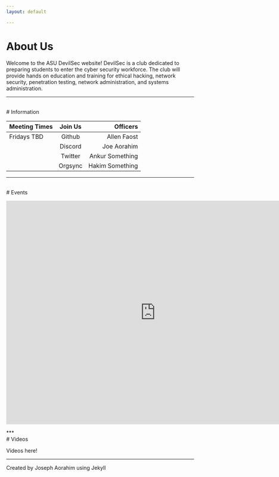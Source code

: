 ```yaml
---
layout: default

---
```

# About Us

Welcome to the ASU DevilSec website! DevilSec is a club dedicated to preparing students to enter the cyber security workforce. The club will provide hands on education and training for ethical hacking, network security, penetration testing, network administration, and systems administration.



***
<br>
# Information

| Meeting Times        | Join Us          | Officers |
|:-------------|:------------------:|------:|
|      Fridays TBD     | Github | Allen Faost |
|  |  Discord | Joe Aorahim |
|            | Twitter      | Ankur Something  |
|            | Orgsync | Hakim Something|


***
<br>
# Events
<p align="center">
<iframe src="https://calendar.google.com/calendar/embed?height=600&amp;wkst=1&amp;bgcolor=%23ffffff&amp;ctz=America%2FPhoenix&amp;src=MDkyMXBnOGl1dnNwbmZsZzNhajZqamE5NG9AZ3JvdXAuY2FsZW5kYXIuZ29vZ2xlLmNvbQ&amp;color=%239E69AF" style="border-width:0;display:block;" width="800" height="600" frameborder="0" scrolling="no"></iframe></p>
***
<br>
# Videos

Videos here!

***

Created by Joseph Aorahim using Jekyll